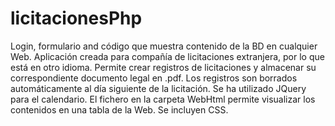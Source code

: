 # licitacionesPhp
Login, formulario and código que muestra contenido de la BD en cualquier Web. 
Aplicación creada para compañía de licitaciones extranjera, por lo que está en otro idioma. Permite crear registros de licitaciones y almacenar su correspondiente documento legal en .pdf. Los registros son borrados automáticamente al día siguiente de la licitación. Se ha utilizado JQuery para el calendario. El fichero en la carpeta WebHtml permite visualizar los contenidos en una tabla de la Web. Se incluyen CSS.
